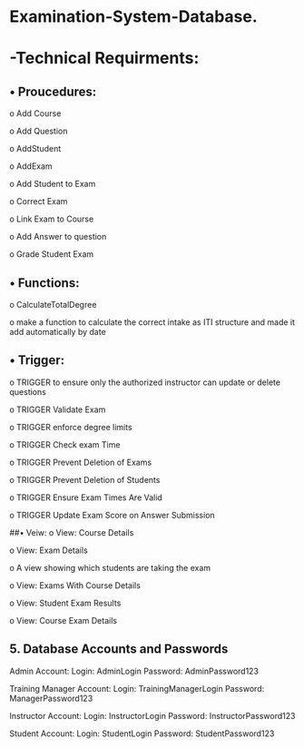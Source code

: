 # Examination-System-Database.


# -Technical Requirments:

## •	Proucedures:

o	Add Course

o	Add Question

o	AddStudent

o	AddExam

o	Add Student to Exam

o	Correct Exam

o	Link Exam to Course

o	Add Answer to question

o	 Grade Student Exam
## •	Functions: 
o	 CalculateTotalDegree 

o	make a function to calculate the correct intake as ITI  structure and made it add automatically by date

## •	Trigger:
o	TRIGGER to ensure only the authorized instructor can update or delete questions 

o	TRIGGER Validate Exam

o	TRIGGER enforce degree limits

o	TRIGGER Check exam Time

o	  TRIGGER Prevent Deletion of Exams 

o	  TRIGGER Prevent Deletion of Students 

o	  TRIGGER Ensure Exam Times Are Valid

o	 TRIGGER Update Exam Score on Answer Submission

##•	Veiw:
o	View: Course Details

o	View: Exam Details

o	 A view showing which students are taking the exam

o	  View: Exams With Course Details

o	 View: Student Exam Results

o	 View: Course Exam Details

## 5.  Database Accounts and Passwords
Admin Account:
 Login: AdminLogin
 Password: AdminPassword123

Training Manager Account:
 Login: TrainingManagerLogin
 Password: ManagerPassword123

Instructor Account:
 Login: InstructorLogin
 Password: InstructorPassword123

Student Account:
 Login: StudentLogin
 Password: StudentPassword123
